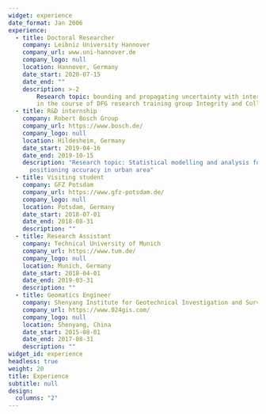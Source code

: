 ```yaml
---
widget: experience
date_format: Jan 2006
experience:
  - title: Doctoral Researcher
    company: Leibniz University Hannover
    company_url: www.uni-hannover.de
    company_logo: null
    location: Hannover, Germany
    date_start: 2020-07-15
    date_end: ""
    description: >-2
        Research topic: bounding and propagating uncertainty with interval mathematics 
        in the course of DFG research training group Integrity and Collaboration in Dynamic Sensor Networks (i.c.sens).
  - title: R&D internship
    company: Robert Bosch Group
    company_url: https://www.bosch.de/
    company_logo: null
    location: Hildesheim, Germany
    date_start: 2019-04-16
    date_end: 2019-10-15
    description: "Research topic: Statistical modelling and analysis for GNSS
      positioning accuracy in urban area"
  - title: Visiting student
    company: GFZ Potsdam
    company_url: https://www.gfz-potsdam.de/
    company_logo: null
    location: Potsdam, Germany
    date_start: 2018-07-01
    date_end: 2018-08-31
    description: ""
  - title: Research Assistant
    company: Technical University of Munich
    company_url: https://www.tum.de/
    company_logo: null
    location: Munich, Germany
    date_start: 2018-04-01
    date_end: 2019-03-31
    description: ""
  - title: Geomatics Engineer
    company: Shenyang Institute for Geotechnical Investigation and Surveying
    company_url: https://www.024gis.com/
    company_logo: null
    location: Shenyang, China
    date_start: 2015-08-01
    date_end: 2017-08-31
    description: ""
widget_id: experience
headless: true
weight: 20
title: Experience
subtitle: null
design:
  columns: "2"
---
```

